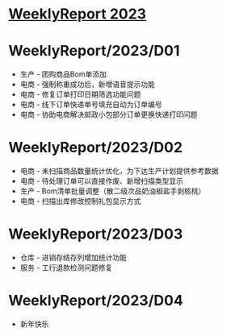 # [WeeklyReport 2023](https://github.com/haoz0x139/myblog/issues/1)

# WeeklyReport/2023/D01
- 生产 - 团购商品Bom单添加
- 电商 - 强制称重成功后，新增语音提示功能
- 电商 - 修复订单打印日期筛选功能问题
- 电商 - 线下订单快递单号填充自动为订单编号
- 电商 - 协助电商解决邮政小包部分订单更换快递打印问题
# WeeklyReport/2023/D02
- 电商 - 未扫描商品数量统计优化，为下达生产计划提供参考数据
- 电商 - 待处理订单可以直接作废、新增扫描类型显示
- 生产 - Bom清单批量调整（散二级次品奶油椒盐手剥核桃）
- 电商 - 扫描出库修改控制礼包显示方式
# WeeklyReport/2023/D03
- 仓库 - 进销存结存列增加统计功能
- 服务 - 工行退款检测问题修复
# WeeklyReport/2023/D04
- 新年快乐 
